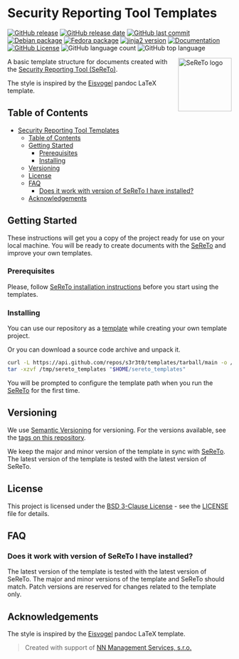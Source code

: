 # Security Reporting Tool Templates

[![GitHub release](https://img.shields.io/github/v/release/s3r3t0/templates)](https://github.com/s3r3t0/templates/releases/latest)
[![GitHub release date](https://img.shields.io/github/release-date/s3r3t0/templates)](https://github.com/s3r3t0/templates/releases/latest)
[![GitHub last commit](https://img.shields.io/github/last-commit/s3r3t0/templates)](https://github.com/s3r3t0/templates/commit/main)
[![Debian package](https://img.shields.io/debian/v/pandoc?label=pandoc)](https://pandoc.org/MANUAL.html)
[![Fedora package](https://img.shields.io/fedora/v/pandoc?label=pandoc)](https://pandoc.org/MANUAL.html)
[![jinja2 version](https://img.shields.io/badge/jinja2-v3.1.0-blue)](https://jinja.palletsprojects.com/en/stable/)
[![Documentation](https://img.shields.io/badge/documentation-SeReTo-blue)](https://sereto.s4n.cz/)
[![GitHub License](https://img.shields.io/github/license/s3r3t0/templates)](https://github.com/s3r3t0/templates/blob/main/LICENSE)
![GitHub language count](https://img.shields.io/github/languages/count/s3r3t0/templates)
![GitHub top language](https://img.shields.io/github/languages/top/s3r3t0/templates)

<picture>
  <source media="(prefers-color-scheme: dark)" srcset="https://raw.githubusercontent.com/s3r3t0/sereto/main/docs/assets/logo/sereto_block_white.svg">
  <source media="(prefers-color-scheme: light)" srcset="https://raw.githubusercontent.com/s3r3t0/sereto/main/docs/assets/logo/sereto_block_black.svg">
  <img src="https://raw.githubusercontent.com/s3r3t0/sereto/main/docs/assets/logo/sereto_block_black.svg" alt="SeReTo logo" align="right" height="120"/>
</picture>

A basic template structure for documents created with the [Security Reporting Tool (SeReTo)][SeReTo].

The style is inspired by the [Eisvogel] pandoc LaTeX template.

## Table of Contents

- [Security Reporting Tool Templates](#security-reporting-tool-templates)
  - [Table of Contents](#table-of-contents)
  - [Getting Started](#getting-started)
    - [Prerequisites](#prerequisites)
    - [Installing](#installing)
  - [Versioning](#versioning)
  - [License](#license)
  - [FAQ](#faq)
    - [Does it work with version of SeReTo I have installed?](#does-it-work-with-version-of-sereto-i-have-installed)
  - [Acknowledgements](#acknowledgements)

## Getting Started

These instructions will get you a copy of the project ready for use on your local machine.
You will be ready to create documents with the [SeReTo] and improve your own templates.

### Prerequisites

Please, follow [SeReTo installation instructions][install] before you start using the templates.

### Installing

You can use our repository as a [template] while creating your own template project.

Or you can download a source code archive and unpack it.

```bash
curl -L https://api.github.com/repos/s3r3t0/templates/tarball/main -o /tmp/sereto_templates
tar -xzvf /tmp/sereto_templates "$HOME/sereto_templates"
```

You will be prompted to configure the template path when you run the [SeReTo] for the first time.

## Versioning

We use [Semantic Versioning][semver] for versioning. For the versions available, see the [tags on this repository][tags].

We keep the major and minor version of the template in sync with [SeReTo].
The latest version of the template is tested with the latest version of SeReTo.

## License

This project is licensed under the [BSD 3-Clause License][license] - see the [LICENSE][license] file for details.

## FAQ

### Does it work with version of SeReTo I have installed?

The latest version of the template is tested with the latest version of SeReTo.
The major and minor versions of the template and SeReTo should match.
Patch versions are reserved for changes related to the template only.

## Acknowledgements

The style is inspired by the [Eisvogel] pandoc LaTeX template.

> Created with support of [NN Management Services, s.r.o.][nn]

[SeReTo]: https://github.com/s3r3t0/sereto
[Eisvogel]: https://github.com/Wandmalfarbe/pandoc-latex-template
[install]: https://sereto.s4n.cz/getting_started/installation/
[template]: https://github.com/new?template_name=templates&template_owner=s3r3t0
[semver]: https://semver.org
[tags]: https://github.com/s3r3t0/templates/tags
[license]: https://github.com/s3r3t0/templates/blob/main/LICENSE
[nn]: https://www.nn.cz/kariera/en/nn-digital-hub/
